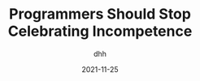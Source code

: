 ---
author: dhh
date: 2021-11-25
permalink: false
tags:
  - career
target_url: https://world.hey.com/dhh/programmers-should-stop-celebrating-incompetence-de1a4725
title: Programmers Should Stop Celebrating Incompetence
---
